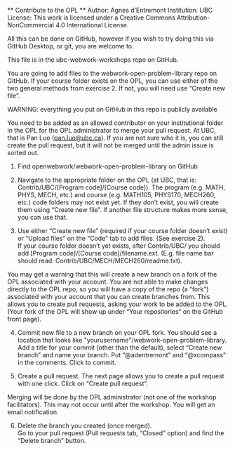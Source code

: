 ** Contribute to the OPL **
Author: Agnes d’Entremont
Institution: UBC
License: This work is licensed under a Creative Commons Attribution-NonCommercial 4.0 International License.

All this can be done on GitHub, however if you wish to try doing this via GitHub Desktop, or git, you are welcome to.  

This file is in the ubc-webwork-workshops repo on GitHub. 

You are going to add files to the webwork-open-problem-library repo on GitHub.  If your course folder exists on the OPL, you can use either of the two general methods from exercise 2.  If not, you will need use “Create new file”.  

WARNING: everything you put on GitHub in this repo is publicly available

You need to be added as an allowed contributor on your institutional folder in the OPL for the OPL administrator to merge your pull request.  At UBC, that is Pan Luo (pan.luo@ubc.ca).  If you are not sure who it is, you can still create the pull request, but it will not be merged until the admin issue is sorted out.  

1. Find openwebwork/webwork-open-problem-library on GitHub

2. Navigate to the appropriate folder on the OPL (at UBC, that is: Contrib/UBC/[Program code]/[Course code]). 
The program (e.g. MATH, PHYS, MECH, etc.) and course (e.g. MATH105, PHYS170, MECH260, etc.) code folders may not exist yet.  If they don’t exist, you will create them using “Create new file”.  If another file structure makes more sense, you can use that.  

3. Use either “Create new file” (required if your course folder doesn’t exist) or “Upload files” on the “Code” tab to add files. (See exercise 2).  
If your course folder doesn’t yet exists, after Contrib/UBC/ you should add [Program code]/[Course code]/filename.ext.  (E.g. file name bar should read: Contrib/UBC/MECH/MECH260/readme.txt).  

You may get a warning that this will create a new branch on a fork of the OPL associated with your account. You are not able to make changes directly to the OPL repo, so you will have a copy of the repo (a “fork”) associated with your account that you can create branches from.  This allows you to create pull requests, asking your work to be added to the OPL.  (Your fork of the OPL will show up under “Your repositories” on the GitHub front page).  

4. Commit new file to a new branch on your OPL fork.
You should see a location that looks like "yourusername"/webwork-open-problem-library. Add a title for your commit (other than the default), select “Create new branch” and name your branch.  Put “@adentremont” and “@xcompass” in the comments. Click to commit. 

5. Create a pull request.
The next page allows you to create a pull request with one click.  Click on “Create pull request”. 

Merging will be done by the OPL administrator (not one of the workshop facilitators).  This may not occur until after the workshop. You will get an email notification.  

6. Delete the branch you created (once merged).  
Go to your pull request (Pull requests tab, “Closed” option) and find the “Delete branch” button. 
